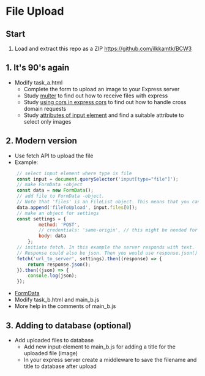 # File Upload

## Start
1. Load and extract this repo as a ZIP https://github.com/ilkkamtk/BCW3

## 1. It's 90's again

* Modify task_a.html
  * Complete the form to upload an image to your Express server
  * Study [multer](https://github.com/expressjs/multer) to find out how to receive files with express
  * Study [using cors in express cors](https://medium.com/@alexishevia/using-cors-in-express-cac7e29b005b) to find out how to handle cross domain requests
  * Study [attributes of input element](https://www.w3schools.com/tags/tag_input.asp) and find a suitable attribute to select only images 


## 2. Modern version

* Use fetch API to upload the file
* Example:
```javascript
    // select input element where type is file
    const input = document.querySelector('input[type="file"]');
    // make FormData -object
    const data = new FormData();
    // add file to FormData -object.
    // Note that 'files' is an FileList object. This means that you can upload multiple files. 
    data.append('fileToUpload', input.files[0]);
    // make an object for settings
    const settings = {
            method: 'POST',
            // credentials: 'same-origin', // this might be needed for some servers
            body: data
        };
    // initiate fetch. In this example the server responds with text.
    // Response could also be json. Then you would use response.json()
    fetch('url_to_server', settings).then((response) => {
        return response.json();
    }).then((json) => {
        console.log(json);
    });
```
* [FormData](https://developer.mozilla.org/en-US/docs/Web/API/FormData)
* Modify task_b.html and main_b.js
* More help in the comments of main_b.js

## 3. Adding to database (optional)
* Add uploaded files to database
   * Add new input-element to main_b.js for adding a title for the uploaded file (image)
   * In your express server create a middleware to save the filename and title to database after upload
   
